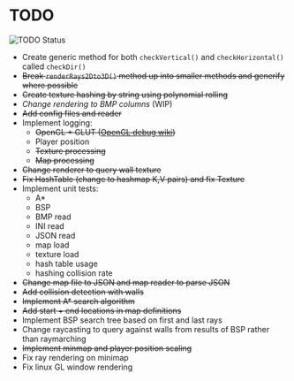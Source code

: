 # TODO

![TODO Status](https://img.shields.io/badge/TODO-outstanding-yellow?style=for-the-badge&logo=markdown)

* Create generic method for both `checkVertical()` and `checkHorizontal()` called `checkDir()`
* ~~Break `renderRays2Dto3D()` method up into smaller methods and generify where possible~~
* ~~Create texture hashing by string using polynomial rolling~~
* *Change rendering to BMP columns* (WIP)
* ~~Add config files and reader~~
* Implement logging:
  * ~~OpenGL + GLUT ([OpenGL debug wiki](https://www.khronos.org/opengl/wiki/Debug_Output))~~
  * Player position
  * ~~Texture processing~~
  * ~~Map processing~~
* ~~Change renderer to query wall texture~~
* ~~Fix HashTable (change to hashmap K,V pairs) and fix Texture~~
* Implement unit tests:
  * A*
  * BSP
  * BMP read
  * INI read
  * JSON read
  * map load
  * texture load
  * hash table usage
  * hashing collision rate
* ~~Change map file to JSON and map reader to parse JSON~~
* ~~Add collision detection with walls~~
* ~~Implement A* search algorithm~~
* ~~Add start + end locations in map definitions~~
* Implement BSP search tree based on first and last rays
* Change raycasting to query against walls from results of BSP rather than raymarching
* ~~Implement minmap and player position scaling~~
* Fix ray rendering on minimap
* Fix linux GL window rendering
